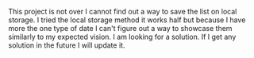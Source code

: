 This project is not over I cannot find out a way to save the list on local storage. 
I tried the local storage method it works half but because I have more the one type of date 
I can't figure out a way to showcase them similarly to my expected vision.
I am looking for a solution. If I get any solution in the future I will update it.